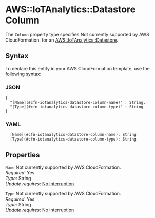 # AWS::IoTAnalytics::Datastore Column<a name="aws-properties-iotanalytics-datastore-column"></a>

<a name="aws-properties-iotanalytics-datastore-column-description"></a>The `Column` property type specifies Not currently supported by AWS CloudFormation\. for an [AWS::IoTAnalytics::Datastore](aws-resource-iotanalytics-datastore.md)\.

## Syntax<a name="aws-properties-iotanalytics-datastore-column-syntax"></a>

To declare this entity in your AWS CloudFormation template, use the following syntax:

### JSON<a name="aws-properties-iotanalytics-datastore-column-syntax.json"></a>

```
{
  "[Name](#cfn-iotanalytics-datastore-column-name)" : String,
  "[Type](#cfn-iotanalytics-datastore-column-type)" : String
}
```

### YAML<a name="aws-properties-iotanalytics-datastore-column-syntax.yaml"></a>

```
  [Name](#cfn-iotanalytics-datastore-column-name): String
  [Type](#cfn-iotanalytics-datastore-column-type): String
```

## Properties<a name="aws-properties-iotanalytics-datastore-column-properties"></a>

`Name`  <a name="cfn-iotanalytics-datastore-column-name"></a>
Not currently supported by AWS CloudFormation\.  
*Required*: Yes  
*Type*: String  
*Update requires*: [No interruption](https://docs.aws.amazon.com/AWSCloudFormation/latest/UserGuide/using-cfn-updating-stacks-update-behaviors.html#update-no-interrupt)

`Type`  <a name="cfn-iotanalytics-datastore-column-type"></a>
Not currently supported by AWS CloudFormation\.  
*Required*: Yes  
*Type*: String  
*Update requires*: [No interruption](https://docs.aws.amazon.com/AWSCloudFormation/latest/UserGuide/using-cfn-updating-stacks-update-behaviors.html#update-no-interrupt)